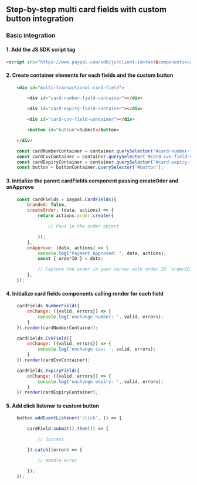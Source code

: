 ## Step-by-step multi card fields with custom button integration

### Basic integration

#### 1. Add the JS SDK script tag

```HTML
<script src="https://www.paypal.com/sdk/js?client-id=test&components=card-fields&intent=capture"><script>
```

#### 2. Create container elements for each fields and the custom button

```HTML
    <div id="multi-transactional-card-field">

        <div id="card-number-field-container"></div>

        <div id="card-expiry-field-container"></div>

        <div id="card-cvv-field-container"></div>

        <button id="button">Submit</button>

    </div>
```

```js
    const cardNumberContainer = container.querySelector('#card-number-field-container');
    const cardCvvContainer = container.querySelector('#card-cvv-field-container');
    const cardExpiryContainer = container.querySelector('#card-expiry-field-container');
    const button = buttonContainer.querySelector('#button');
```

#### 3. Initialize the parent cardFields component passing createOder and onApprove

```js
    const cardFields = paypal.CardFields({
        branded: false,
        createOrder: (data, actions) => {
            return actions.order.create({

                // Pass in the order object

            });
        },
        onApprove: (data, actions) => {
            console.log("Payment Approved: ", data, actions);
            const { orderID } = data;

            // Capture the order in your server with order ID `orderID`
        },
    });
```

#### 4. Initialize card fields components calling render for each field

```js
    cardFields.NumberField({
        onChange: ({valid, errors}) => {
            console.log('onchange number: ', valid, errors);
        }
    }).render(cardNumberContainer);

    cardFields.CVVField({
        onChange: ({valid, errors}) => {
            console.log('onchange cvv: ', valid, errors);
        }
    }).render(cardCvvContainer);

    cardFields.ExpiryField({
        onChange: ({valid, errors}) => {
            console.log('onchange expiry: ', valid, errors);
        }
    }).render(cardExpiryContainer);
```

#### 5. Add click listener to custom button

```js
    button.addEventListener('click', () => {

        cardField.submit().then(() => {

            // Success

        }).catch((error) => {

            // Handle error

        });
    });
```